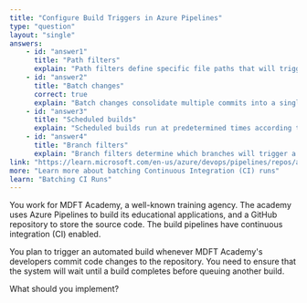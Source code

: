 ```yaml
---
title: "Configure Build Triggers in Azure Pipelines"
type: "question"
layout: "single"
answers:
    - id: "answer1"
      title: "Path filters"
      explain: "Path filters define specific file paths that will trigger a build when changed. While they help limit builds to relevant changes, they don't control the queuing behavior between builds. Multiple commits would still trigger separate parallel builds."
    - id: "answer2"
      title: "Batch changes"
      correct: true
      explain: "Batch changes consolidate multiple commits into a single build when a build is already in progress. When enabled, if changes are made while a build is running, they're held until the current build completes, then all queued changes are built together."
    - id: "answer3"
      title: "Scheduled builds"
      explain: "Scheduled builds run at predetermined times according to a defined schedule. They're useful for regular maintenance tasks but don't manage the queuing behavior of builds triggered by code commits, which would still run immediately upon each commit."
    - id: "answer4"
      title: "Branch filters"
      explain: "Branch filters determine which branches will trigger a build when code is pushed. They control which branches participate in CI but don't affect how multiple sequential builds are queued or processed when changes occur rapidly."
link: "https://learn.microsoft.com/en-us/azure/devops/pipelines/repos/azure-repos-git?view=azure-devops&tabs=yaml#batching-ci-runs"
more: "Learn more about batching Continuous Integration (CI) runs"
learn: "Batching CI Runs"
---
```


You work for MDFT Academy, a well-known training agency. The academy uses Azure Pipelines to build its educational applications, and a GitHub repository to store the source code. The build pipelines have continuous integration (CI) enabled.

You plan to trigger an automated build whenever MDFT Academy's developers commit code changes to the repository. You need to ensure that the system will wait until a build completes before queuing another build.

What should you implement?
